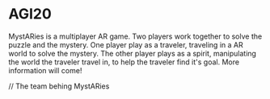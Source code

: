 # AGI20

MystARies is a multiplayer AR game. Two players work together to solve the puzzle and the mystery. One player play as a traveler, traveling in a AR world to solve the mystery. The other player plays as a spirit, manipulating the world the traveler travel in, to help the traveler find it's goal. More information will come!

// The team behing MystARies
